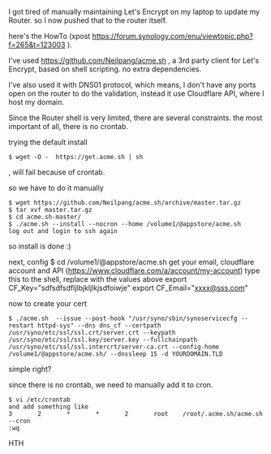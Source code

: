 I got tired of manually maintaining Let's Encrypt on my laptop to update my Router.
so I now pushed that to the router itself.


here's the HowTo (xpost https://forum.synology.com/enu/viewtopic.php?f=265&t=123003 ).


I've used https://github.com/Neilpang/acme.sh , a 3rd party client for Let's Encrypt, based on shell scripting. no extra dependencies.


I've also used it with DNS01 protocol, which means, I don't have any ports open on the router to do the validation, instead it use Cloudflare API, where I host my domain.

Since the Router shell is very limited, there are several constraints. the most important of all, there is no crontab.

trying the default install
```
$ wget -O -  https://get.acme.sh | sh
```
, will fail because of crontab.

so we have to do it manually
```
$ wget https://github.com/Neilpang/acme.sh/archive/master.tar.gz
$ tar xvf master.tar.gz
$ cd acme.sh-master/
$ ./acme.sh --install --nocron --home /volume1/@appstore/acme.sh
log out and login to ssh again
```

so install is done :)

next, config
$ cd /volume1/@appstore/acme.sh
get your email, cloudflare account and API (https://www.cloudflare.com/a/account/my-account)
type this to the shell, replace with the values above
export CF_Key="sdfsdfsdfljlbjkljlkjsdfoiwje"
export CF_Email="xxxx@sss.com"

now to create your cert
```
$ ./acme.sh  --issue --post-hook "/usr/syno/sbin/synoservicecfg --restart httpd-sys" --dns dns_cf --certpath /usr/syno/etc/ssl/ssl.crt/server.crt --keypath /usr/syno/etc/ssl/ssl.key/server.key --fullchainpath /usr/syno/etc/ssl/ssl.intercrt/server-ca.crt --config-home /volume1/@appstore/acme.sh/ --dnssleep 15 -d YOURDOMAIN.TLD 
```

simple right?

since there is no crontab, we need to manually add it to cron.
```
$ vi /etc/crontab 
and add something like
3       2       *       *       2       root    /root/.acme.sh/acme.sh --cron
:wq
```

HTH